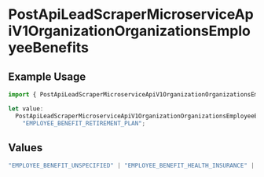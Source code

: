 # PostApiLeadScraperMicroserviceApiV1OrganizationOrganizationsEmployeeBenefits

## Example Usage

```typescript
import { PostApiLeadScraperMicroserviceApiV1OrganizationOrganizationsEmployeeBenefits } from "oppulence-backend-sdk/models/operations";

let value:
  PostApiLeadScraperMicroserviceApiV1OrganizationOrganizationsEmployeeBenefits =
    "EMPLOYEE_BENEFIT_RETIREMENT_PLAN";
```

## Values

```typescript
"EMPLOYEE_BENEFIT_UNSPECIFIED" | "EMPLOYEE_BENEFIT_HEALTH_INSURANCE" | "EMPLOYEE_BENEFIT_RETIREMENT_PLAN" | "EMPLOYEE_BENEFIT_PAID_TIME_OFF" | "EMPLOYEE_BENEFIT_REMOTE_WORK"
```